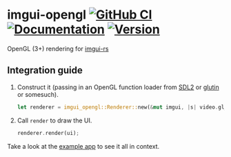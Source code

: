 # imgui-opengl [![GitHub CI](https://github.com/Jakobzs/rust-imgui-opengl-renderer/actions/workflows/rust.yml/badge.svg)](https://github.com/Jakobzs/rust-imgui-opengl-renderer/actions/workflows/rust.yml) [![Documentation](https://docs.rs/imgui-opengl/badge.svg)](https://docs.rs/imgui-opengl) [![Version](https://img.shields.io/crates/v/imgui-opengl.svg)](https://crates.io/crates/imgui-opengl)

OpenGL (3+) rendering for [imgui-rs](https://github.com/Gekkio/imgui-rs)

## Integration guide

1. Construct it (passing in an OpenGL function loader from [SDL2](https://github.com/Rust-SDL2/rust-sdl2) or [glutin](https://github.com/tomaka/glutin) or somesuch).
   ```rust
   let renderer = imgui_opengl::Renderer::new(&mut imgui, |s| video.gl_get_proc_address(s) as _);
   ```
2. Call `render` to draw the UI.
   ```rust
   renderer.render(ui);
   ```

Take a look at the [example app](https://github.com/michaelfairley/rust-imgui-sdl2/blob/master/examples/demo.rs) to see it all in context.
